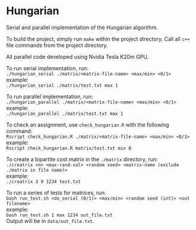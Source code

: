 # Hungarian
Serial and parallel implementation of the Hungarian algorithm.  

To build the project, simply run `make` within the project directory. Call all `c++` file commands from the project directory.  

All parallel code developed using Nvidia Tesla K20m GPU.  

To run serial implementation, run:  
```./hungarian_serial ./matrix/<matrix-file-name> <max/min> <0/1>```  
example:  
```./hungarian_serial ./matrix/test.txt max 1```  

To run parallel implementation, run:  
```./hungarian_parallel ./matrix/<matrix-file-name> <max/min> <0/1>```  
example:  
```./hungarian_parallel ./matrix/test.txt max 1```  

To check an assignment, use `check_hungarian.R` with the following command:  
```Rscript check_hungarian.R ./matrix/<matrix-file-name> <max/min> <0/1>```  
example:  
```Rscript check_hungarian.R matrix/test.txt min 0```

To create a bipartite cost matrix in the `./matrix` directory, run:  
```./creatrix <n> <max-rand-val> <random seed> <matrix-name (exclude ./matrix in file name)>```  
example:  
```./creatrix 3 9 1234 test.txt```

To run a series of tests for matrices, run:  
```bash run_test.sh <do_serial (0/1)> <max/min> <random seed (int)> <out filename>```  
example:  
```bash run_test.sh 1 max 1234 out_file.txt```  
Output will be in `data/out_file.txt`. 
